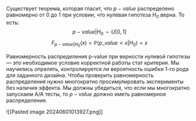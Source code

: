Существует теорема, которая гласит, что $p-value$ распределено равномерно от 0 до 1 при условии, что нулевая гипотеза $H_0$ верна. То есть:
$$p-value | H_0 \sim U[0, 1]$$
$$F_{p-value | H_0}(x) = \mathbb{P}(p\_value < x | H_0) = x$$

Равномерность распределения p-value при верности нулевой гипотезы — это необходимое условие корректной работы стат критерия. Мы научились опрелять, контролируется ли вероятность ошибки 1-го рода для заданного дизайна. Чтобы проверить равномерность распределения нужно многократно просимулировать эксперименты без наличия эффекта. Мы должны убедиться, что если мы многократно запускаем А/А тесты, то $p-value$ должно иметь равномерное распределение. 

![[Pasted image 20240601013927.png]]
